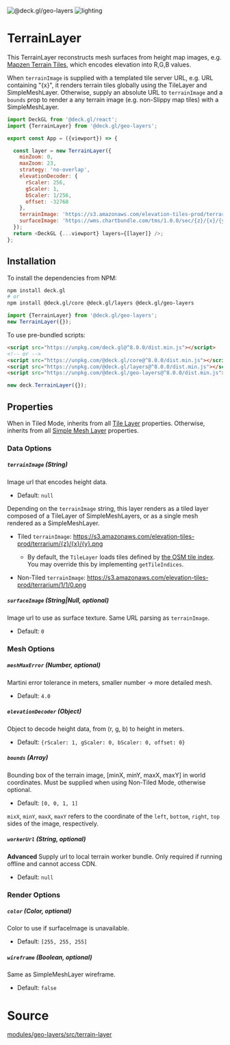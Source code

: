 <!-- INJECT:"TerrainLayerDemo" -->

<p class="badges">
  <img src="https://img.shields.io/badge/@deck.gl/geo--layers-lightgrey.svg?style=flat-square" alt="@deck.gl/geo-layers" />
  <img src="https://img.shields.io/badge/lighting-yes-blue.svg?style=flat-square" alt="lighting" />
</p>

# TerrainLayer

This TerrainLayer reconstructs mesh surfaces from height map images, e.g. [Mapzen Terrain Tiles](https://github.com/tilezen/joerd/blob/master/docs/formats.md), which encodes elevation into R,G,B values.

When `terrainImage` is supplied with a templated tile server URL, e.g. URL containing "{x}", it renders terrain tiles globally using the TileLayer and SimpleMeshLayer. Otherwise, supply an absolute URL to `terrainImage` and a `bounds` prop to render a any terrain image (e.g. non-Slippy map tiles) with a SimpleMeshLayer.

```js
import DeckGL from '@deck.gl/react';
import {TerrainLayer} from '@deck.gl/geo-layers';

export const App = ({viewport}) => {

  const layer = new TerrainLayer({
    minZoom: 0,
    maxZoom: 23,
    strategy: 'no-overlap',
    elevationDecoder: {
      rScaler: 256,
      gScaler: 1,
      bScaler: 1/256,
      offset: -32768
    },
    terrainImage: 'https://s3.amazonaws.com/elevation-tiles-prod/terrarium/{z}/{x}/{y}.png',
    surfaceImage: 'https://wms.chartbundle.com/tms/1.0.0/sec/{z}/{x}/{y}.png?origin=nw'
  });
  return <DeckGL {...viewport} layers={[layer]} />;
};
```

## Installation

To install the dependencies from NPM:

```bash
npm install deck.gl
# or
npm install @deck.gl/core @deck.gl/layers @deck.gl/geo-layers
```

```js
import {TerrainLayer} from '@deck.gl/geo-layers';
new TerrainLayer({});
```

To use pre-bundled scripts:

```html
<script src="https://unpkg.com/deck.gl@^8.0.0/dist.min.js"></script>
<!-- or -->
<script src="https://unpkg.com/@deck.gl/core@^8.0.0/dist.min.js"></script>
<script src="https://unpkg.com/@deck.gl/layers@^8.0.0/dist.min.js"></script>
<script src="https://unpkg.com/@deck.gl/geo-layers@^8.0.0/dist.min.js"></script>
```

```js
new deck.TerrainLayer({});
```

## Properties

When in Tiled Mode, inherits from all [Tile Layer](/docs/api-reference/tile-layer.md) properties. Otherwise, inherits from all [Simple Mesh Layer](/docs/api-reference/simple-mesh-layer.md) properties.

### Data Options

##### `terrainImage` (String)

Image url that encodes height data.

- Default: `null`

Depending on the `terrainImage` string, this layer renders as a tiled layer composed of a TileLayer of SimpleMeshLayers, or as a single mesh rendered as a SimpleMeshLayer.

* Tiled `terrainImage`: https://s3.amazonaws.com/elevation-tiles-prod/terrarium/{z}/{x}/{y}.png

  * By default, the `TileLayer` loads tiles defined by [the OSM tile index](https://wiki.openstreetmap.org/wiki/Slippy_map_tilenames). You may override this by implementing `getTileIndices`.

* Non-Tiled `terrainImage`: https://s3.amazonaws.com/elevation-tiles-prod/terrarium/1/1/0.png

##### `surfaceImage` (String|Null, optional)

Image url to use as surface texture. Same URL parsing as `terrainImage`.

- Default: `0`

### Mesh Options

##### `meshMaxError` (Number, optional)

Martini error tolerance in meters, smaller number -> more detailed mesh.

- Default: `4.0`

##### `elevationDecoder` (Object)

Object to decode height data, from (r, g, b) to height in meters.

- Default: `{rScaler: 1, gScaler: 0, bScaler: 0, offset: 0}`


##### `bounds` (Array)

Bounding box of the terrain image, [minX, minY, maxX, maxY] in world coordinates. Must be supplied when using Non-Tiled Mode, otherwise optional.

- Default: `[0, 0, 1, 1]`

`mixX`, `minY`, `maxX`, `maxY` refers to the coordinate of the `left`, `bottom`, `right`, `top` sides of the image, respectively.

##### `workerUrl` (String, optional)

**Advanced** Supply url to local terrain worker bundle. Only required if running offline and cannot access CDN.

- Default: `null`

### Render Options

##### `color` (Color, optional)

Color to use if surfaceImage is unavailable.

- Default: `[255, 255, 255]`

##### `wireframe` (Boolean, optional)

Same as SimpleMeshLayer wireframe.

- Default: `false`

# Source

[modules/geo-layers/src/terrain-layer](https://github.com/uber/deck.gl/tree/master/modules/geo-layers/src/terrain-layer)
